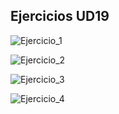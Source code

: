 ## Ejercicios UD19

![Ejercicio_1](https://user-images.githubusercontent.com/103035621/166226610-c7e3498f-7c4c-4a6b-9803-3557d409800c.png)

![Ejercicio_2](https://user-images.githubusercontent.com/103035621/166226618-0f48f107-7e34-47e0-9f78-408150d9005a.png)

![Ejercicio_3](https://user-images.githubusercontent.com/103035621/166226629-317b0431-bbde-43a5-892c-8f3f9207faf7.png)

![Ejercicio_4](https://user-images.githubusercontent.com/103035621/166226646-73a2b179-51bb-408a-99b2-7b61a4698e11.png)
